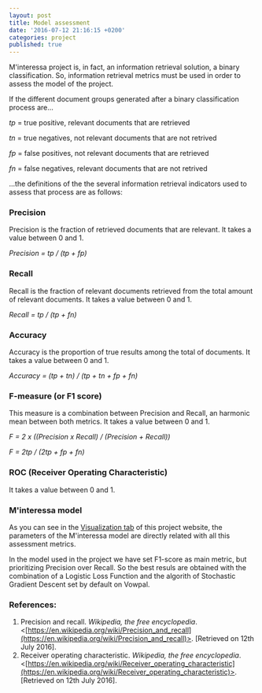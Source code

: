 ```yaml
---
layout: post
title: Model assessment
date: '2016-07-12 21:16:15 +0200'
categories: project
published: true
---
```

M'interessa project is, in fact, an information retrieval solution, a binary classification. So, information retrieval metrics must be used in order to assess the model of the project.

If the different document groups generated after a binary classification process are...

_tp_ = true positive, relevant documents that are retrieved

_tn_ = true negatives, not relevant documents that are not retrived

_fp_ = false positives, not relevant documents that are retrieved

_fn_ = false negatives, relevant documents that are not retrived

...the definitions of the the several information retrieval indicators used to assess that process are as follows:

### Precision

Precision is the fraction of retrieved documents that are relevant. It takes a value between 0 and 1.

_Precision = tp / (tp + fp)_

### Recall

Recall is the fraction of relevant documents retrieved from the total amount of relevant documents. It takes a value between 0 and 1.

_Recall = tp / (tp + fn)_

### Accuracy

Accuracy is the proportion of true results among the total of documents. It takes a value between 0 and 1.

_Accuracy = (tp + tn) / (tp + tn + fp + fn)_

### F-measure (or F1 score)

This measure is a combination between Precision and Recall, an harmonic mean between both metrics. It takes a value between 0 and 1.

_F = 2 x ((Precision x Recall) / (Precision + Recall))_

_F = 2tp / (2tp + fp + fn)_

### ROC (Receiver Operating Characteristic)

It takes a value between 0 and 1.

### M'interessa model

As you can see in the [Visualization tab](https://minteressa.github.io/visualization.html) of this project website, the parameters of the M'interessa model are directly related with all this assessment metrics.

In the model used in the project we have set F1-score as main metric, but prioritizing Precision over Recall. So the best resuls are obtained with the combination of a Logistic Loss Function and the algorith of Stochastic Gradient Descent set by default on Vowpal.

### References:

1. Precision and recall. _Wikipedia, the free encyclopedia_. <[https://en.wikipedia.org/wiki/Precision_and_recall](https://en.wikipedia.org/wiki/Precision_and_recall)>. [Retrieved on 12th July 2016].
2. Receiver operating characteristic. _Wikipedia, the free encyclopedia_. <[https://en.wikipedia.org/wiki/Receiver_operating_characteristic](https://en.wikipedia.org/wiki/Receiver_operating_characteristic)>. [Retrieved on 12th July 2016].
